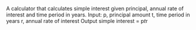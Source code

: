 A calculator that calculates simple interest given principal, annual rate of interest and time period in years.
Input:
   p, principal amount
   t, time period in years
   r, annual rate of interest
Output
simple interest = p*t*r

